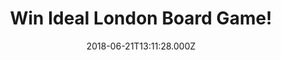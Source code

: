 ---
campaign-uuid: "c-3b6b9957-2658-4797-941c-edb51360d15b"
type: "Preview"
category: "Gift"
date: "2018-06-21T13:11:28.000Z"
end-date: "2018-07-22T23:59:00.000Z"
disable-form: false
is_promoted: false
has_entry_page: true
title: "Win Ideal London Board Game!"
competition-description: "<p>If you want to race your family and friends through London's\
  \ iconic Underground system now thanks to NME AAA you can because we’ve got our\
  \ hands on one of the best board games: the Ideal London Board Game!</p>\r\n<p>Fancy\
  \ a trip around the tub? Click below to know more!</p>"
hero-header: "Win Ideal London Board Game!"
terms-confirmation: "N/A"
banner-img: "https://assets.expresslyapp.com/asset-0b858263-d9f9-449a-9015-cccbc8232dfb.jpg"
logo-left-href: "http://aaa.nme.com"
logo-left-image: "https://assets.expresslyapp.com/asset-380ce97d-7473-4751-a70f-6bab4a4f0999.jpg"
logo-left-title: "NME AAA"
bg-image-hero: "https://assets.expresslyapp.com/asset-db975ba7-d8cd-44ef-960a-5f945e9ff399.jpg"
bg-image-first: "https://assets.expresslyapp.com/asset-9ada9da9-f3e7-45e6-a749-d00f4d572435.jpg"
section1-content: "<p>The London Game has a board showing the centre of the innovative\
  \ map of the London Underground, updated over the years as the game was re-issued\
  \ and the Tube developed.</p>\r\n<p>Starting at a mainline terminus, players must\
  \ travel the network, visiting 6 tourist locations on Souvenir cards dealt from\
  \ a deck of 30, stopping at the relevant Tube station and finally returning to their\
  \ starting point. You move from station to station on the roll of the die, but to\
  \ change lines you must stop at junctions and draw a Hazard card. This may move\
  \ you or other players around the board. You may also close stations with a token\
  \ when you leave, to block other players.</p>\r\n<p>If you’re looking for a fun\
  \ night with friends this game is a MUST! Enter the form below and get ready to\
  \ beat your opponent!</p>"
entry-title: "Win Ideal London Board Game!"
entry-content: "<p>Enter the draw to win Ideal London Board Game! and take a trip\
  \ around London\r\n by completing the form below before 23:59 on 22st July 2018.</p>"
has-winner: false
prize-description: "Ideal London Board Game."
special-conditions: "Multiple entries are allowed up to one every day."
---